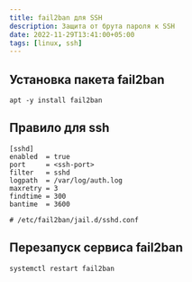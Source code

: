 ```yaml
---
title: fail2ban для SSH
description: Защита от брута пароля к SSH
date: 2022-11-29T13:41:00+05:00
tags: [linux, ssh]
---
```

## Установка пакета fail2ban
```shell
apt -y install fail2ban
```

## Правило для ssh
``` shell
[sshd]
enabled  = true
port     = <ssh-port>
filter   = sshd
logpath  = /var/log/auth.log
maxretry = 3
findtime = 300
bantime  = 3600

# /etc/fail2ban/jail.d/sshd.conf
```

## Перезапуск сервиса fail2ban
```shell
systemctl restart fail2ban
```
